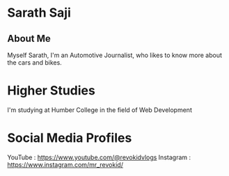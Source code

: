 # Sarath Saji

## About Me
Myself Sarath, I'm an Automotive Journalist, who likes to know more about the cars and bikes. 

# Higher Studies
I'm studying at Humber College in the field of Web Development

# Social Media Profiles
YouTube : https://www.youtube.com/@revokidvlogs
Instagram : https://www.instagram.com/mr_revokid/